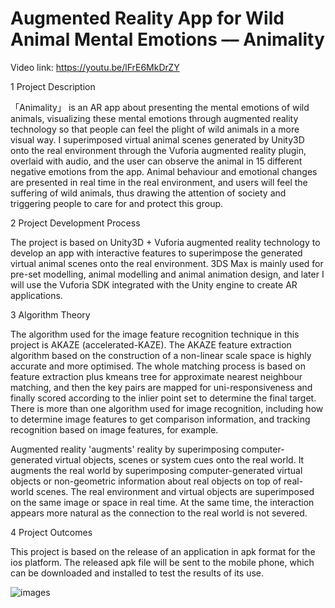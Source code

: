 # Augmented Reality App for Wild Animal Mental Emotions –– Animality

Video link: https://youtu.be/lFrE6MkDrZY

1  Project Description

「Animality」 is an AR app about presenting the mental emotions of wild animals, visualizing these mental emotions through augmented reality technology so that people can feel the plight of wild animals in a more visual way. I superimposed virtual animal scenes generated by Unity3D onto the real environment through the Vuforia augmented reality plugin, overlaid with audio, and the user can observe the animal in 15 different negative emotions from the app. Animal behaviour and emotional changes are presented in real time in the real environment, and users will feel the suffering of wild animals, thus drawing the attention of society and triggering people to care for and protect this group.

2  Project Development Process

The project is based on Unity3D + Vuforia augmented reality technology to develop an app with interactive features to superimpose the generated virtual animal scenes onto the real environment. 3DS Max is mainly used for pre-set modelling, animal modelling and animal animation design, and later I will use the Vuforia SDK integrated with the Unity engine to create AR applications.

3  Algorithm Theory

The algorithm used for the image feature recognition technique in this project is AKAZE (accelerated-KAZE). The AKAZE feature extraction algorithm based on the construction of a non-linear scale space is highly accurate and more optimised. The whole matching process is based on feature extraction plus kmeans tree for approximate nearest neighbour matching, and then the key pairs are mapped for uni-responsiveness and finally scored according to the inlier point set to determine the final target. There is more than one algorithm used for image recognition, including how to determine image features to get comparison information, and tracking recognition based on image features, for example.

Augmented reality 'augments' reality by superimposing computer-generated virtual objects, scenes or system cues onto the real world. It augments the real world by superimposing computer-generated virtual objects or non-geometric information about real objects on top of real-world scenes. The real environment and virtual objects are superimposed on the same image or space in real time. At the same time, the interaction appears more natural as the connection to the real world is not severed.

4  Project Outcomes

This project is based on the release of an application in apk format for the ios platform. The released apk file will be sent to the mobile phone, which can be downloaded and installed to test the results of its use.

![images](https://github.com/lanxin01/Final-Project/blob/main/Project%20Images/Outcome/IMG_5974.PNG)
